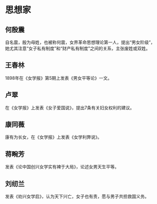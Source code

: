 # 思想家

## 何殷震

自名震，殷为母姓，也被称何震，女界革命思想理论第一人，提出“男女阶级”， 她尤其注意“女子私有制度”和“财产私有制度”之间的关系，主张废姓或双姓。

## 王春林

1898年在《女学报》第5期上发表《男女平等论》一文。

## 卢翠

在《女学报》上发表《女子爱国说》，提出7条有关妇女权利的建议。

## 康同薇

康有为长女，在《女学报》上发表《女学利弊说》。

## 蒋畹芳

发表《论中国创兴女学实有裨于大局》，论述女男天生平等。

## &#x20;刘纫兰

发表《劝兴女学启》，认为天下兴亡，女子也有责，愿与男子共担救国义务。
